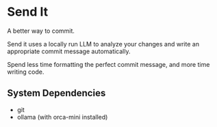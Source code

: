 # Send It

A better way to commit.

Send it uses a locally run LLM to analyze your changes and write an appropriate commit message automatically.

Spend less time formatting the perfect commit message, and more time writing code.

## System Dependencies

- git
- ollama (with orca-mini installed)
